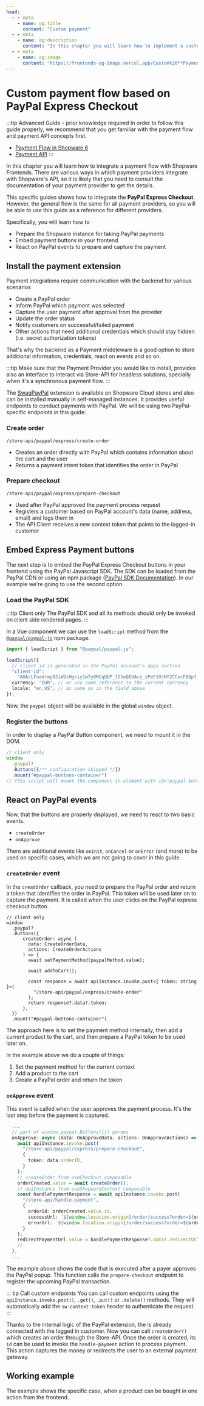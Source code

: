 ```yaml
---
head:
  - - meta
    - name: og:title
      content: "Custom payment"
  - - meta
    - name: og:description
      content: "In this chapter you will learn how to implement a custom payment flow based on PayPal Express Checkout."
  - - meta
    - name: og:image
      content: "https://frontends-og-image.vercel.app/Custom%20**Payment**%20Process.png"
---
```


<script setup>
import StackBlitzLiveExample from '../components/StackBlitzLiveExample.vue'
</script>

# Custom payment flow based on PayPal Express Checkout

:::tip Advanced Guide - prior knowledge required
In order to follow this guide properly, we recommend that you get familiar with the payment flow and payment API concepts first.

- [Payment Flow in Shopware 6](https://developer.shopware.com/docs/concepts/commerce/checkout-concept/payments)
- [Payment API](https://shopware.stoplight.io/docs/store-api/8218801e50fe5-handling-the-payment)
  :::

In this chapter you will learn how to integrate a payment flow with Shopware Frontends. There are various ways in which payment providers integrate with Shopware's API, so it is likely that you need to consult the documentation of your payment provider to get the details.

This specific guides shows how to integrate the **PayPal Express Checkout**. However, the general flow is the same for all payment providers, so you will be able to use this guide as a reference for different providers.

Specifically, you will learn how to

- Prepare the Shopware instance for taking PayPal payments
- Embed payment buttons in your frontend
- React on PayPal events to prepare and capture the payment

## Install the payment extension

Payment integrations require communication with the backend for various scenarios

- Create a PayPal order
- Inform PayPal which payment was selected
- Capture the user payment after approval from the provider
- Update the order status
- Notify customers on successful/failed payment
- Other actions that need additional credentials which should stay hidden (i.e. secret authorization tokens)

That's why the backend as a Payment middleware is a good option to store additional information, credentials, react on events and so on.

:::tip
Make sure that the Payment Provider you would like to install, provides also an interface to interact via Store-API for headless solutions, specially when it's a synchronous payment flow.
:::

The [SwagPayPal](https://github.com/shopwareLabs/SwagPayPal) extension is available on Shopware Cloud stores and also can be installed manually in self-managed instances. It provides useful endpoints to conduct payments with PayPal. We will be using two PayPal-specific endpoints in this guide:

### Create order

`/store-api/paypal/express/create-order`

- Creates an order directly with PayPal which contains information about the cart and the user
- Returns a payment intent token that identifies the order in PayPal

### Prepare checkout

`/store-api/paypal/express/prepare-checkout`

- Used after PayPal approved the payment process request
- Registers a customer based on PayPal account's data (name, address, email) and logs them in
- The API Client receives a new context token that points to the logged-in customer

## Embed Express Payment buttons

The next step is to embed the PayPal Express Checkout buttons in your frontend using the PayPal Javascript SDK. The SDK can be loaded from the PayPal CDN or using an npm package ([PayPal SDK Documentation](https://developer.paypal.com/sdk/js/configuration/)). In our example we're going to use the second option.

### Load the PayPal SDK

:::tip Client only
The PayPal SDK and all its methods should only be invoked on client side rendered pages.
:::

In a Vue component we can use the `loadScript` method from the [`@paypal/paypal-js`](https://www.npmjs.com/package/@paypal/paypal-js) npm package:

```ts
import { loadScript } from "@paypal/paypal-js";

loadScript({
  // client id is generated in the PayPal account's apps section
  "client-id":
    "AUAcLFoadrmy9JiW2cHgriy1mTy0MCqQOP_1SSeQEUArz_zPeF1VcNY2CCxcFBQpf_N4g1k5wFVNJ1Bk",
  currency: "EUR", // or use some reference to the current currency
  locale: "en_US", // as same as in the field above
});
```

Now, the `paypal` object will be available in the global `window` object.

### Register the buttons

In order to display a PayPal Button component, we need to mount it in the DOM.

```ts
// client only
window
  .paypal?
  .Buttons({/** configuration skipped */})
  .mount("#paypal-buttons-container")
// this script will mount the component in element with id="paypal-buttons-container"
```

## React on PayPal events

Now, that the buttons are properly displayed, we need to react to two basic events.

- `createOrder`
- `onApprove`

There are additional events like `onInit`, `onCancel` or `onError` (and more) to be used on specific cases, which we are not going to cover in this guide.

### `createOrder` event

In the `creatOrder` callback, you need to prepare the PayPal order and return a token that identifies the order in PayPal. This token will be used later on to capture the payment.
It is called when the user clicks on the PayPal express checkout button.

```ts{7-20}
// client only
window
  .paypal?
  .Buttons({
      createOrder: async (
        data: CreateOrderData,
        actions: CreateOrderActions
      ) => {
        await setPaymentMethod(paypalMethod.value);

        await addToCart();

        const response = await apiInstance.invoke.post<{ token: string }>(
          "/store-api/paypal/express/create-order"
        );
        return response?.data?.token;
      },
  })
  .mount("#paypal-buttons-container")
```

The approach here is to set the payment method internally, then add a current product to the cart, and then prepare a PayPal token to be used later on.

In the example above we do a couple of things:

1.  Set the payment method for the current context
2.  Add a product to the cart
3.  Create a PayPal order and return the token

### `onApprove` event

This event is called when the user approves the payment process. It's the last step before the payment is captured.

```ts
  ...
  // part of window.paypal.Buttons({}) params
  onApprove: async (data: OnApproveData, actions: OnApproveActions) => {
    await apiInstance.invoke.post(
      "/store-api/paypal/express/prepare-checkout",
      {
        token: data.orderID,
      }
    );
    // createOrder from useCheckout composable
    orderCreated.value = await createOrder();
    // apiInstance from useShopwareContext composable
    const handlePaymentResponse = await apiInstance.invoke.post(
      "/store-api/handle-payment",
      {
        orderId: orderCreated.value.id,
        successUrl: `${window.location.origin}/order/success?order=${orderCreated.value.id}&success=true`,
        errorUrl: `${window.location.origin}/order/success?order=${orderCreated.value.id}&success=false`,
      }
    );
    redirectPaymentUrl.value = handlePaymentResponse?.data?.redirectUrl;
    //
  },
  ...
```

The example above shows the code that is executed after a payer approves the PayPal popup. This function calls the `prepare-checkout` endpoint to register the upcoming PayPal transaction.

::: tip Call custom endpoints
You can call custom endpoints using the `apiInstance.invoke.post()`, `.get()`, `.put()` or `.delete()` methods. They will automatically add the `sw-context-token` header to authenticate the request.
:::

Thanks to the internal logic of the PayPal extension, the is already connected with the logged in customer. Now you can call `createOrder()` which creates an order through the Store-API. Once the order is created, its `id` can be used to invoke the `handle-payment` action to process payment. This action captures the money or redirects the user to an external payment gateway.

## Working example

The example shows the specific case, when a product can be bought in one action from the frontend.

<StackBlitzLiveExample projectId="mkucmus/frontends-examples" example="ExpressCheckout" />
